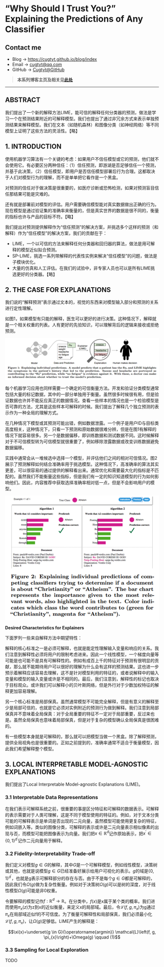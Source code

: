 # “Why Should I Trust You?” Explaining the Predictions of Any Classifier

## Contact me

* Blog -> <https://cugtyt.github.io/blog/index>
* Email -> <cugtyt@qq.com>
* GitHub -> [Cugtyt@GitHub](https://github.com/Cugtyt)

> **本系列博客主页及相关见**[**此处**](https://cugtyt.github.io/blog/papers/index)

---

<head>
    <script src="https://cdn.mathjax.org/mathjax/latest/MathJax.js?config=TeX-AMS-MML_HTMLorMML" type="text/javascript"></script>
    <script type="text/x-mathjax-config">
        MathJax.Hub.Config({
            tex2jax: {
            skipTags: ['script', 'noscript', 'style', 'textarea', 'pre'],
            inlineMath: [['$','$']]
            }
        });
    </script>
</head>

## ABSTRACT

我们提出了一个新的解释方法LIME，能可信的解释任何分类器的预测，做法是学习一个在预测结果附近的可解释模型。我们也提出了通过非冗余方式来表示单独预测结果来解释模型。我们在文本（如随机森林）和图像分类（如神经网络）等不同模型上证明了这些方法的灵活性。【略】

## 1. INTRODUCTION

使用机器学习算法有一个关键的考虑：如果用户不信任模型或它的预测，他们就不会使用它。有必要区分两种信任：（1）信任预测，即游湖是否足够信任一个预测，并基于此决策，（2）信任模型，即用户是否信任模型部署后行为合理。这都取决于人们对模型行为的理解，而不是单单把它看作是一个黑盒。

对预测的信任对于做决策是很重要的，如医疗诊断或恐怖检测，如果对预测盲目信任那结果可能是灾难的。

还有就是部署前对模型的评估。用户需要确信模型能对真实数据做出正确的行为。现在模型是通过验证集的准确率来衡量的，但是真实世界的数据是很不同的，衡量的指标也许与产品的目标不符。【略】

我们提出对预测提供解释作为“信任预测”的解决方案，并挑选多个这样的预测（和解释）作为“信任模型”的解决方案，我们的贡献在于：

* LIME，一个以可信的方法来解释任何分类器和回归器的算法，做法是用可解释的模型近似拟合预测。
* SP-LIME，挑选一系列带解释的代表性实例来解决“信任模型”的问题，做法是子模块优化。
* 大量的仿真和人工评估。在我们的试验中，非专家人员也可以是所有LIME挑选更好的分类器。【略】

## 2. THE CASE FOR EXPLANATIONS

我们说的“解释预测”表示通过文本的，视觉的东西来对模型输入部分和预测的关系进行定性理解。

如图1，如果模型有只能的解释，医生可以更好的进行决策。这种情况下，解释就是一个相关权重的列表。人有更好的先验知识，可以理解背后的逻辑来接收或拒绝预测。

![](R/trust-you-fig1.png)

每个机器学习应用也同样需要一个确定的可信衡量方法。开发和验证分类模型通常包括大量的标记数据，其中的一部分单独用于衡量。虽然很多时候很有用，但是验证数据也许并不能反应真正的数据情况。查看一些样本的情况也是一个检验模型是否可靠的方法，尤其是这些样本可解释的时候。我们提出了解释几个独立预测的表示作为一种全局的理解方式。

在几种情况下模型或其预测可能出错，例如数据泄露。一个例子是用户ID与目标类高度相关，这种情况下，只看一下预测和原始数据很难分辨，但是在图1有解释的情况下就容易很多。另一个是数据偏移，即训练数据和测试数据不同。这时候解释对于不可信模型转为可信模型就很重要了，例如移除泄露数据或改变训练数据避免数据偏移。

实践中通常会从一堆候选中选择一个模型，并评估他们之间的相对可信情况。图2展示了预测解释如何结合准确率用于挑选模型。这种情况下，高准确率的算法其实更差，可以很容易的通过提供的解释看出来。通常优化和需要最大化的指标是不匹配的。虽然我们不能衡量这些指标，但是我们有一定的知识知道模型的行为如何影响他们。因此，内容推荐中获取选择准确率相对低一点，但是不会影响用户的模型。

![](R/trust-you-fig2.png)

**Desired Characteristics for Explainers**

下面罗列一些来自解释方法中期望特性：

解释的核心标准之一是必须可解释，也就是能定性理解输入变量和响应的关系。我们注意到解释性必须将用户的限制考虑进来。因此一个线性模型，一个梯度向量等可能是也可能不是具有可解释性的。例如有成百上千的特征对于预测有很明显的贡献，那么就不能期待用户可以很好的理解为什么会有这样的预测结果。这也进一步预示着解释应该容易去理解，这不是针对模型利用的特征的，或者说解释中的输入变量和模型的输入变量或许是不相同的。最后，我们注意到，解释性的标记也取决于目标观众。或许我们可以解释小的贝叶斯网络，但是外行对于少数加权特征的解释更加容易理解。

另一个核心标准是局部保真。虽然通常模型不可能完全解释，但是有意义的解释至少是局部可信的，也就是它必须对实例附近的预测行为做到解释。我们注意到局部保真并不意味着全局保真：对于全局重要的特征不一定对于局部重要，反过来也是。虽然全局保真也意味着局部保真，但是对于复杂的模型确认全局保真是很困难的。

有一些模型本身就是可解释的，那么就可以把模型当做一个黑盒。除了解释预测，提供全局视角也是很重要的。正如之前提到的，准确率通常不适合于衡量模型，因此我们希望解释整个模型。

## 3. LOCAL INTERPRETABLE MODEL-AGNOSTIC EXPLANATIONS

我们提出了Local Interpretable Model-agnostic Explanations (LIME)。

### 3.1 Interpretable Data Representations

在我们表示可解释系统之前，很重要的事是区分特征和可解释的数据表示。可解释的表示需要对于人类可理解，这是不同于模型使用的特征的。例如，对于文本分类可能的可解释表示是单词是否出现的二元向量，虽然模型可能使用更复杂的特征，例如词嵌入等。类似的图像分类，可解释的表示或许是二元向量表示相似像素的出现与否，而模型可能把图像表示为向量。我们把$x \in \mathbb{R}^{d}$记作原始表示，把$x^{\prime} \in\{0,1\}^{d^{\prime}}$记作二元向量用于解释。

### 3.2 Fidelity-Interpretability Trade-off

我们定义对模型$g \in G$的解释，其中$G$是一个可解释模型，例如线性模型，决策树或其他，也就是说模型$g \in G$已经准备好展示给用户可视化的表示。$g$的域是$\{0,1\}^{d^{\prime}}$，也就是g表示可解释部分的存在与否。由于不是每个$g \in G$都是可解释的，因此我们令$\Omega(g)$做为复杂性衡量。例如对于决策树$\Omega(g)$可以是树的深度，对于线性模型$\Omega(g)$可能是非0权重。

令要解释的模型记作$f : \mathbb{R}^{d} \rightarrow \mathbb{R}$。在分类中，$f(x)$是x属于某个类的概率。我们进而使用$\pi_{x}(z)$为z到x的近似衡量，来定义x的局部域。最后，令$\mathcal{L}\left(f, g, \pi_{x}\right)$为g通过$\pi_{x}$在局部域近似f的不可信度。为了衡量可解释性和局部保真，我们必须最小化$\mathcal{L}\left(f, g, \pi_{x}\right)$，让$\Omega(g)$足够低。LIME产生的解释是：

$$\xi(x)=\underset{g \in G}{\operatorname{argmin}} \mathcal{L}\left(f, g, \pi_{x}\right)+\Omega(g) \qquad (1)$$

### 3.3 Sampling for Local Exploration

TODO